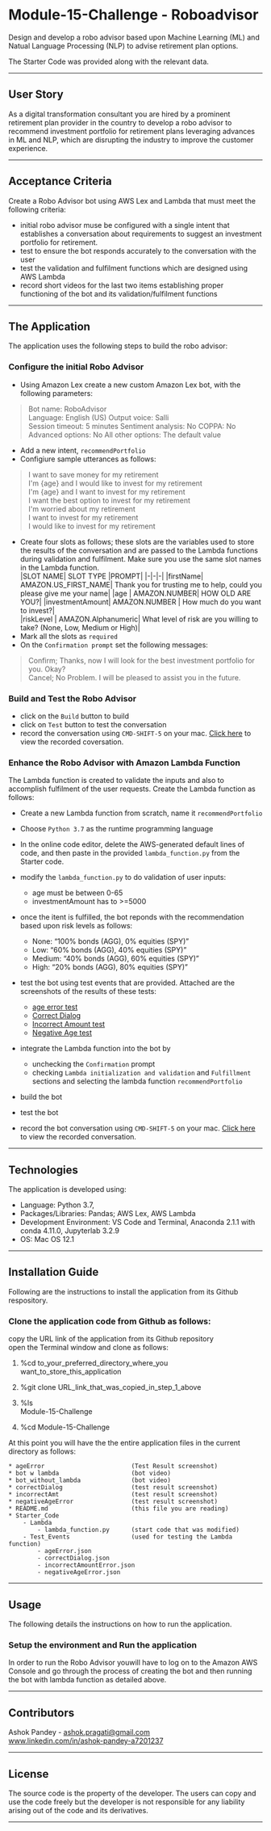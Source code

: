 # Module-15-Challenge - Roboadvisor
Design and develop a robo advisor based upon Machine Learning (ML) and Natual Language Processing (NLP) to advise retirement plan options.

The Starter Code was provided along with the relevant data.

---

## User Story
As a digital transformation consultant you are hired by a prominent retirement plan provider in the country to develop a robo advisor to recommend investment portfolio for retirement plans leveraging advances in ML and NLP, which are disrupting the industry to improve the customer experience.

---

## Acceptance Criteria  

Create a Robo Advisor bot using AWS Lex and Lambda that must meet the following criteria:

* initial robo advisor muse be configured with a single intent that establishes a conversation about requirements to suggest an investment portfolio for retirement.
* test to ensure the bot responds accurately to the conversation with the user
* test the validation and fulfilment functions which are designed using AWS Lambda
* record short videos for the last two items establishing proper functioning of the bot and its validation/fulfilment functions

---

## The Application  

The application uses the following steps to build the robo advisor:

### Configure the initial Robo Advisor
* Using Amazon Lex create a new custom Amazon Lex bot, with the following parameters:
> Bot name: RoboAdvisor  
Language: English (US)
Output voice: Salli  
Session timeout: 5 minutes
Sentiment analysis: No
COPPA: No
Advanced options: No
All other options: The default value

* Add a new intent, `recommendPortfolio`
* Configiure sample utterances as follows: 
>I want to save money for my retirement  
I'm {age} and I would like to invest for my retirement  
I'm {age} and I want to invest for my retirement  
I want the best option to invest for my retirement  
I'm worried about my retirement  
I want to invest for my retirement  
I would like to invest for my retirement  

* Create four slots as follows; these slots are the variables used to store the results of the conversation and are passed to the Lambda functions during validation and fulfilment. Make sure you use the same slot names in the Lambda function.   
|SLOT NAME| SLOT TYPE |PROMPT|
|-|-|-|
|firstName|  AMAZON.US_FIRST_NAME| Thank you for trusting me to help, could you please give me your name|
|age | AMAZON.NUMBER| HOW OLD ARE YOU?|
|investmentAmount| AMAZON.NUMBER | How much do you want to invest?|  
|riskLevel | AMAZON.Alphanumeric| What level of risk are you willing to take? (None, Low, Medium or High)|
* Mark all the slots as `required`
* On the `Confirmation prompt` set the following messages:
>Confirm; Thanks, now I will look for the best investment portfolio for you. Okay?  
Cancel; No Problem. I will be pleased to assist you in the future.

### Build and Test the Robo Advisor

* click on the `Build` button to build
* click on `Test` button to test the conversation
* record the conversation using `CMD-SHIFT-5` on your mac. [Click here](https://drive.google.com/file/d/1BOgV0yS6litvsQS_oDt_10i_CWMXIrMf/view?usp=sharing) to view the recorded coversation.

### Enhance the Robo Advisor with Amazon Lambda Function
The Lambda function is created to validate the inputs and also to accomplish fulfilment of the user requests. Create the Lambda function as follows:
* Create a new Lambda function from scratch,  name it `recommendPortfolio`
* Choose `Python 3.7` as the runtime programming language 
* In the online code editor, delete the AWS-generated default lines of code, and then paste in the provided `lambda_function.py` from the Starter code.
* modify the `lambda_function.py` to do validation of user inputs:
    - age must be between 0-65
    - investmentAmount has to >=5000
* once the itent is fulfilled, the bot reponds with the recommendation based upon risk levels as follows:
    - None: “100% bonds (AGG), 0% equities (SPY)”
    - Low: “60% bonds (AGG), 40% equities (SPY)”
    - Medium: “40% bonds (AGG), 60% equities (SPY)”
    - High: “20% bonds (AGG), 80% equities (SPY)”  
    
* test the bot using test events that are provided.  Attached are the screenshots of the results of these tests:
    - [age error test](ageError.png)
    - [Correct Dialog](correctDialog.png)
    - [Incorrect Amount test](incorrectAmt.png)
    - [Negative Age test](negativeAgeError.png)
* integrate the Lambda function into the bot by
    - unchecking the `Confirmation` prompt
    - checking  `Lambda initialization and validation` and `Fulfillment` sections and selecting the lambda function `recommendPortfolio`
* build the bot  
* test the bot  
* record the bot conversation using `CMD-SHIFT-5` on your mac. [Click here](https://drive.google.com/file/d/1NsHZ3qyrE-7JBLSY-ESgsIy4P_RsivWF/view?usp=sharing) to view the recorded conversation.

---

## Technologies
The application is developed using:  
* Language: Python 3.7,   
* Packages/Libraries: Pandas; AWS Lex, AWS Lambda  
* Development Environment: VS Code and Terminal, Anaconda 2.1.1 with conda 4.11.0, Jupyterlab 3.2.9
* OS: Mac OS 12.1

---
## Installation Guide
Following are the instructions to install the application from its Github respository.  

### Clone the application code from Github as follows:
copy the URL link of the application from its Github repository      
open the Terminal window and clone as follows:  

   1. %cd to_your_preferred_directory_where_you want_to_store_this_application  
    
   2. %git clone URL_link_that_was_copied_in_step_1_above   
    
   3. %ls     
        Module-15-Challenge    
        
   4. %cd Module-15-Challenge     

At this point you will have the the entire application files in the current directory as follows:

    * ageError                        (Test Result screenshot)  
    * bot w lambda                    (bot video)  
    * bot_without_lambda              (bot video)   
    * correctDialog                   (test result screenshot)  
    * incorrectAmt                    (test result screenshot)  
    * negativeAgeError                (test result screenshot)  
    * README.md                       (this file you are reading)  
    * Starter_Code  
        - Lambda  
            - lambda_function.py      (start code that was modified)
        - Test_Events                 (used for testing the Lambda function)
            - ageError.json  
            - correctDialog.json  
            - incorrectAmountError.json  
            - negativeAgeError.json  
       
---

## Usage
The following details the instructions on how to run the application.  

### Setup the environment and Run the application 

In order to run the Robo Advisor youwill have to log on to the Amazon AWS Console and go through the process of creating the bot and then running the bot with lambda function as detailed above.

---

## Contributors
Ashok Pandey - ashok.pragati@gmail.com   
www.linkedin.com/in/ashok-pandey-a7201237

---

## License
The source code is the property of the developer. The users can copy and use the code freely but the developer is not responsible for any liability arising out of the code and its derivatives.

---